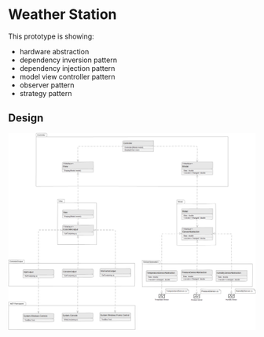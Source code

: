 # Weather Station

This prototype is showing:

- hardware abstraction
- dependency inversion pattern
- dependency injection pattern
- model view controller pattern
- observer pattern
- strategy pattern

## Design
![Class diagram](/_images/weatherStation.png)